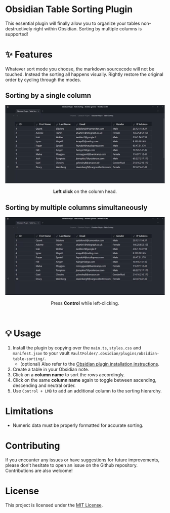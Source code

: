 # Obsidian Table Sorting Plugin

This essential plugin will finally allow you to organize your tables non-destructively right within Obsidian. Sorting by multiple columns is supported! 

# ✨ Features

Whatever sort mode you choose, the markdown sourcecode will not be touched. Instead the sorting all happens visually. Rightly restore the original order by cycling through the modes.

## Sorting by a single column
<div align="center">
	<img src="attachments/preview-single-column.gif" />
	<p><strong>Left click</strong> on the column head.</p>
</div>


## Sorting by multiple columns simultaneously
<div align="center">
	<img src="attachments/preview-multi-column.gif" />
	<p>Press <strong>Control</strong> while left-clicking.</p>
</div>

<br>

# 💡 Usage
1.  Install the plugin by copying over the `main.ts`, `styles.css` and `manifest.json` to your vault `VaultFolder/.obsidian/plugins/obsidian-table-sorting/`.
	- (optional) Also refer to the [Obsidian plugin installation instructions](https://help.obsidian.md/Extending+Obsidian/Community+plugins).
2.  Create a table in your Obsidian note.
3.  Click on a **column name** to sort the rows accordingly.
4.  Click on the same **column name** again to toggle between ascending, descending and neutral order.
5.  Use `Control + LMB` to add an additional column to the sorting hierarchy. 

# Limitations

- Numeric data must be properly formatted for accurate sorting.

# Contributing

If you encounter any issues or have suggestions for future improvements, please don't hesitate to open an issue on the Github repository. Contributions are also welcome!

# License

This project is licensed under the [MIT License](LICENSE).
